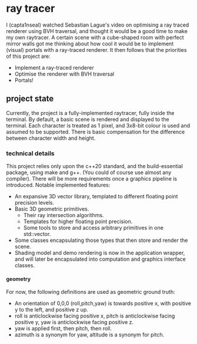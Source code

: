 # ray tracer

I (capta1nseal) watched Sebastian Lague's video on optimising a ray traced renderer using BVH traversal, and thought it would be a good time to make my own raytracer.
A certain scene with a cube-shaped room with perfect mirror walls got me thinking about how cool it would be to implement (visual) portals with a ray-traced renderer.
It then follows that the priorities of this project are:
- Implement a ray-traced renderer
- Optimise the renderer with BVH traversal
- Portals!

## project state

Currently, the project is a fully-implemented raytracer, fully inside the terminal.
By default, a basic scene is rendered and displayed to the terminal.
Each character is treated as 1 pixel, and 3x8-bit colour is used and assumed to be supported.
There is basic compensation for the difference between character width and height.

### technical details

This project relies only upon the c++20 standard, and the build-essential package, using make and g++.
(You could of course use almost any compiler).
There will be more requirements once a graphics pipeline is introduced.
Notable implemented features:
- An expansive 3D vector library, templated to different floating point precision levels.
- Basic 3D geometric primitives.
    - Their ray intersection algorithms.
    - Templates for higher floating point precision.
    - Some tools to store and access arbitrary primitives in one std::vector.
- Some classes encapsulating those types that then store and render the scene.
- Shading model and demo rendering is now in the application wrapper, and will later be encapsulated into computation and graphics interface classes.

#### geometry

For now, the following definitions are used as geometric ground truth:
- An orientation of 0,0,0 (roll,pitch,yaw) is towards positive x, with positive y to the left, and positive z up.
- roll is anticlockwise facing positive x, pitch is anticlockwise facing positive y, yaw is anticlockwise facing positive z.
- yaw is applied first, then pitch, then roll.
- azimuth is a synonym for yaw, altitude is a synonym for pitch.
